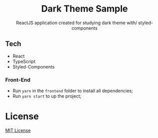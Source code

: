 <h1 align="center">
  Dark Theme Sample
</h1>

<p align="center">
 ReactJS application created for studying dark theme with/ styled-components
</p>

## Tech

- React
- TypeScript
- Styled-Components


### Front-End 
- Run `yarn` in the `frontend` folder to install all dependencies;
- Run `yarn start` to up the project;

# License
[MIT License](/LICENSE)
